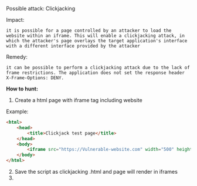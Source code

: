 Possible attack: Clickjacking

Impact: 
```
it is possible for a page controlled by an attacker to load the website within an iframe. This will enable a clickjacking attack, in which the attacker's page overlays the target application's interface with a different interface provided by the attacker

```

Remedy:
```
it can be possible to perform a clickjacking attack due to the lack of frame restrictions. The application does not set the response header X-Frame-Options: DENY.
```

**How to hunt:**

1. Create a html page with iframe tag including website 

Example:
```html
<html>
    <head>
        <title>Clickjack test page</title>
    </head>
    <body>
        <iframe src="https://Vulnerable-website.com" width="500" height="500"></iframe>
    </body>
</html>


```


2. Save the script as clickjacking .html and page will render in iframes
3. 